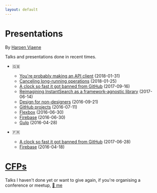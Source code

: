 ```yaml
---
layout: default
---
```


# Presentations

By [Haroen Viaene](https://haroen.me)

Talks and presentations done in recent times.

* 🇬🇧

  * [You're probably making an API client](en/api-client) (2018-01-31)
  * [Canceling long-running operations](en/canceling-async) (2018-01-25)
  * [A clock so fast it got banned from GitHub](en/fast-clock) (2017-09-16)
  * [Reimagining InstantSearch as a framework-agnostic library](en/reimagining) (2017-06-14)
  * [Design for non-designers](en/design) (2016-09-21)
  * [GitHub projects](en/github) (2016-07-11)
  * [Flexbox](en/flexbox) (2016-06-30)
  * [Firebase](en/firebase) (2016-06-30)
  * [Gulp](en/gulp) (2016-04-28)

* 🇫🇷

  * [A clock so fast it got banned from GitHub](fr/fast-clock) (2017-06-28)
  * [Firebase](fr/firebase) (2016-04-18)

# [CFPs](cfps)

Talks I haven't done yet or want to give again, if you're organising a conference or meetup, [📧 me](mailto:hello@haroen.me)
